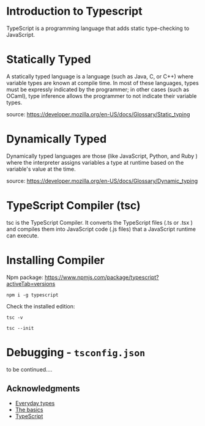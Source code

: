 



# Introduction to Typescript 

TypeScript is a programming language that adds static type-checking to JavaScript.

# Statically Typed
A statically typed language is a language (such as Java, C, or C++) where variable types are known at compile time. In most of these languages, 
types must be expressly indicated by the programmer; in other cases (such as OCaml), type inference allows the programmer to not indicate their variable types.

source: https://developer.mozilla.org/en-US/docs/Glossary/Static_typing 

# Dynamically Typed 

Dynamically typed languages are those (like JavaScript, Python, and Ruby ) where the interpreter assigns variables a type at runtime based on the variable's value at the time.

source: https://developer.mozilla.org/en-US/docs/Glossary/Dynamic_typing


# TypeScript Compiler (tsc)
tsc is the TypeScript Compiler. It converts the TypeScript files (.ts or .tsx ) and compiles them into JavaScript code (.js files) that a JavaScript runtime can execute.

# Installing Compiler

Npm package: https://www.npmjs.com/package/typescript?activeTab=versions

```
npm i -g typescript 
```

Check the installed edition: 
```
tsc -v
```

```
tsc --init

```
# Debugging - `tsconfig.json` 


to be continued.... 




## Acknowledgments

* [Everyday types](https://www.typescriptlang.org/docs/handbook/2/everyday-types.html)
* [The basics](https://www.typescriptlang.org/docs/handbook/2/basic-types.html)
* [TypeScript](https://developer.mozilla.org/en-US/docs/Glossary/TypeScript)


